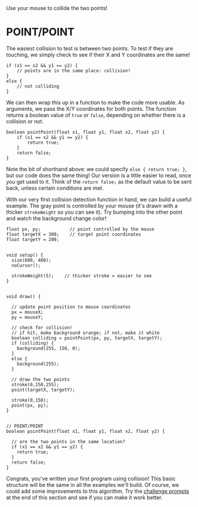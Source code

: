 <figcaption>Use your mouse to collide the two points!</figcaption>

# POINT/POINT

The easiest collision to test is between two points. To test if they are touching, we simply check to see if their X and Y coordinates are the same!

    if (x1 == x2 && y1 == y2) {
    	// points are in the same place: collision!
    }
    else {
    	// not colliding
    }

We can then wrap this up in a function to make the code more usable. As arguments, we pass the X/Y coordinates for both points. The function returns a boolean value of `true` or `false`, depending on whether there is a collision or not.

    boolean pointPoint(float x1, float y1, float x2, float y2) {
    	if (x1 == x2 && y1 == y2) {
    		return true;
    	}
    	return false;
    }

Note the bit of shorthand above: we could specify `else { return true; }`, but our code does the same thing! Our version is a little easier to read, once you get used to it. Think of the `return false;` as the default value to be sent back, unless certain conditions are met.

With our very first collision detection function in hand, we can build a useful example. The gray point is controlled by your mouse (it's drawn with a thicker `strokeWeight` so you can see it). Try bumping into the other point and watch the background change color!

    float px, py;           // point controlled by the mouse
    float targetX = 300;    // target point coordinates
    float targetY = 200;


    void setup() {
      size(600, 400);
      noCursor();

      strokeWeight(5);    // thicker stroke = easier to see
    }


    void draw() {

      // update point position to mouse coordinates
      px = mouseX;
      py = mouseY;

      // check for collision!
      // if hit, make background orange; if not, make it white
      boolean colliding = pointPoint(px, py, targetX, targetY);
      if (colliding) {
        background(255, 150, 0);
      }
      else {
        background(255);
      }

      // draw the two points
      stroke(0,150,255);
      point(targetX, targetY);

      stroke(0,150);
      point(px, py);
    }


    // POINT/POINT
    boolean pointPoint(float x1, float y1, float x2, float y2) {

      // are the two points in the same location?
      if (x1 == x2 && y1 == y2) {
        return true;
      }
      return false;
    }

Congrats, you've written your first program using collision! This basic structure will be the same in all the examples we'll build. Of course, we could add some improvements to this algorithm. Try the [challenge prompts](section_1_challenges.php) at the end of this section and see if you can make it work better.
